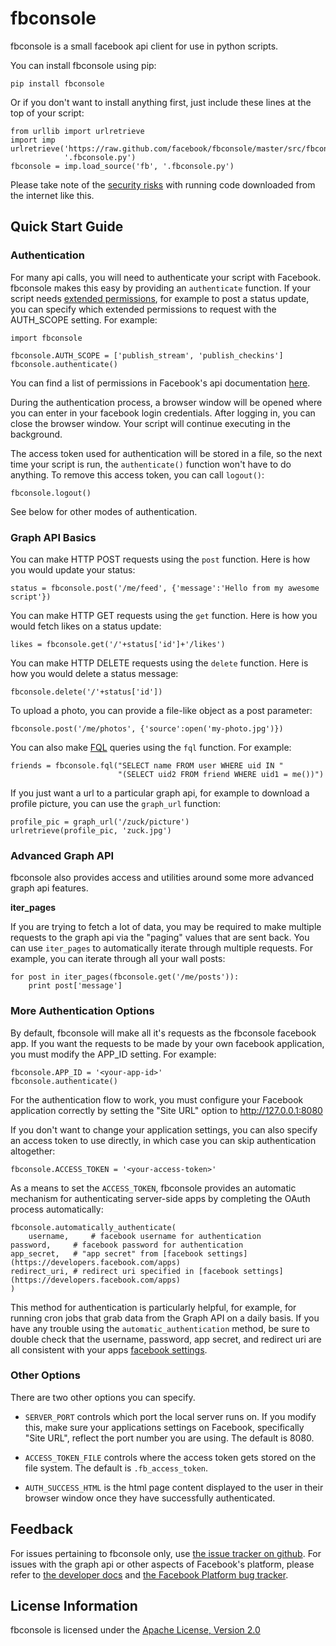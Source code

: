 # fbconsole #

fbconsole is a small facebook api client for use in python scripts.

You can install fbconsole using pip:

    pip install fbconsole

Or if you don't want to install anything first, just include these lines at the
top of your script:

    from urllib import urlretrieve
    import imp
    urlretrieve('https://raw.github.com/facebook/fbconsole/master/src/fbconsole.py',
                '.fbconsole.py')
    fbconsole = imp.load_source('fb', '.fbconsole.py')

Please take note of the
[security risks](http://en.wikipedia.org/wiki/Man-in-the-middle_attack) with
running code downloaded from the internet like this.


## Quick Start Guide ##


### Authentication ###

For many api calls, you will need to authenticate your script with Facebook.
fbconsole makes this easy by providing an `authenticate` function.  If your
script needs
[extended permissions](https://developers.facebook.com/docs/reference/api/permissions/),
for example to post a status update, you can specify which extended permissions
to request with the AUTH_SCOPE setting.  For example:

    import fbconsole

    fbconsole.AUTH_SCOPE = ['publish_stream', 'publish_checkins']
    fbconsole.authenticate()

You can find a list of permissions in Facebook's api documentation
[here](https://developers.facebook.com/docs/reference/api/permissions/).

During the authentication process, a browser window will be opened where you can
enter in your facebook login credentials.  After logging in, you can close the
browser window.  Your script will continue executing in the background.

The access token used for authentication will be stored in a file, so the next
time your script is run, the `authenticate()` function won't have to do anything.
To remove this access token, you can call `logout()`:

    fbconsole.logout()

See below for other modes of authentication.

### Graph API Basics ###


You can make HTTP POST requests using the `post` function.  Here is how
you would update your status:

    status = fbconsole.post('/me/feed', {'message':'Hello from my awesome script'})

You can make HTTP GET requests using the `get` function.  Here is how you would
fetch likes on a status update:

    likes = fbconsole.get('/'+status['id']+'/likes')

You can make HTTP DELETE requests using the `delete` function.  Here is how you
would delete a status message:

    fbconsole.delete('/'+status['id'])

To upload a photo, you can provide a file-like object as a post parameter:

    fbconsole.post('/me/photos', {'source':open('my-photo.jpg')})

You can also make
[FQL](https://developers.facebook.com/docs/reference/fql/) queries using the
`fql` function.  For example:

    friends = fbconsole.fql("SELECT name FROM user WHERE uid IN "
                            "(SELECT uid2 FROM friend WHERE uid1 = me())")

If you just want a url to a particular graph api, for example to download a
profile picture, you can use the `graph_url` function:

    profile_pic = graph_url('/zuck/picture')
    urlretrieve(profile_pic, 'zuck.jpg')


### Advanced Graph API ###

fbconsole also provides access and utilities around some more advanced graph api
features.


__iter_pages__

If you are trying to fetch a lot of data, you may be required to make multiple
requests to the graph api via the "paging" values that are sent back.  You can
use `iter_pages` to automatically iterate through multiple requests.  For
example, you can iterate through all your wall posts:

    for post in iter_pages(fbconsole.get('/me/posts')):
        print post['message']


### More Authentication Options ###

By default, fbconsole will make all it's requests as the fbconsole facebook app.
If you want the requests to be made by your own facebook application, you must
modify the APP_ID setting.  For example:

    fbconsole.APP_ID = '<your-app-id>'
    fbconsole.authenticate()

For the authentication flow to work, you must configure your Facebook
application correctly by setting the "Site URL" option to http://127.0.0.1:8080

If you don't want to change your application settings, you can also specify an
access token to use directly, in which case you can skip authentication
altogether:

    fbconsole.ACCESS_TOKEN = '<your-access-token>'

As a means to set the `ACCESS_TOKEN`, fbconsole provides an automatic
mechanism for authenticating server-side apps by completing the OAuth
process automatically:

    fbconsole.automatically_authenticate(
        username,     # facebook username for authentication
	password,     # facebook password for authentication
	app_secret,   # "app secret" from [facebook settings](https://developers.facebook.com/apps)
	redirect_uri, # redirect uri specified in [facebook settings](https://developers.facebook.com/apps)
    )
    
This method for authentication is particularly helpful, for example,
for running cron jobs that grab data from the Graph API on a daily
basis. If you have any trouble using the `automatic_authentication`
method, be sure to double check that the username, password, app
secret, and redirect uri are all consistent with your apps
[facebook settings](https://developers.facebook.com/apps).

### Other Options ###

There are two other options you can specify.

- `SERVER_PORT` controls which port the local server runs on.  If you modify
     this, make sure your applications settings on Facebook, specifically "Site
     URL", reflect the port number you are using.  The default is 8080.

- `ACCESS_TOKEN_FILE` controls where the access token gets stored on the file
  system.  The default is `.fb_access_token`.

- `AUTH_SUCCESS_HTML` is the html page content displayed to the user in their browser
  window once they have successfully authenticated.


## Feedback ##

For issues pertaining to fbconsole only, use
[the issue tracker on github](https://github.com/facebook/fbconsole/issues).
For issues with the graph api or other aspects of Facebook's platform, please
refer to [the developer docs](https://developers.facebook.com/docs/) and
[the Facebook Platform bug tracker](http://bugs.developers.facebook.net/).


## License Information ##

fbconsole is licensed under the [Apache License, Version
2.0](http://www.apache.org/licenses/LICENSE-2.0.html)
